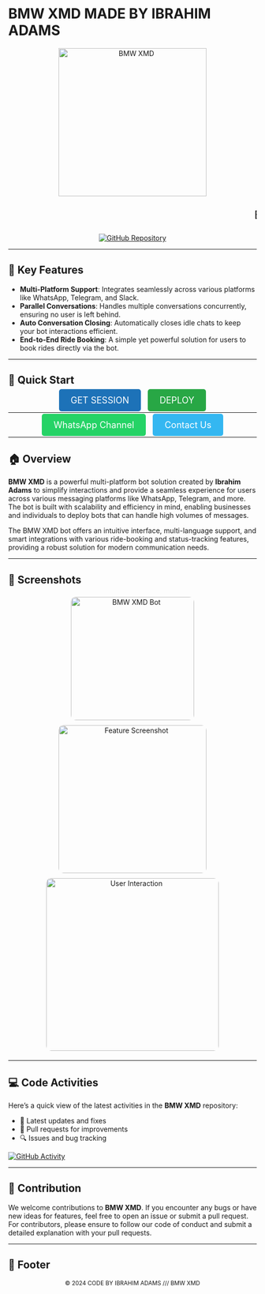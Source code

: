 # BMW XMD MADE BY IBRAHIM ADAMS

<p align="center">  
  <a href="https://telegra.ph/file/f03bd3b5a50f2892ec1ee.jpg">
    <img alt="BMW XMD" height="300" src="https://telegra.ph/file/f03bd3b5a50f2892ec1ee.jpg">
  </a>
</p>

<p align="center" style="font-size: 24px; font-family: Arial, sans-serif;">
  <marquee>BMW XMD MADE BY IBRAHIM ADAMS</marquee>
</p>

<p align="center">
  <a href="https://github.com/devibraah/BWM-XMD"><img title="GitHub Repository" src="https://img.shields.io/badge/Visit%20GitHub%20Repo-black?style=for-the-badge&logo=github"></a>
</p>

---

## 🌟 Key Features

- **Multi-Platform Support**: Integrates seamlessly across various platforms like WhatsApp, Telegram, and Slack.
- **Parallel Conversations**: Handles multiple conversations concurrently, ensuring no user is left behind.
- **Auto Conversation Closing**: Automatically closes idle chats to keep your bot interactions efficient.
- **End-to-End Ride Booking**: A simple yet powerful solution for users to book rides directly via the bot.

---

## 🚀 Quick Start

<p align="center">
  <a href="https://ibrahim-adams.vercel.app" style="background-color: #1d72b8; color: white; padding: 12px 24px; font-size: 18px; border-radius: 5px; text-decoration: none;">GET SESSION</a>
  <a href="https://bmw-verification.vercel.app/nomal.html" style="background-color: #28a745; color: white; padding: 12px 24px; font-size: 18px; border-radius: 5px; text-decoration: none; margin-left: 10px;">DEPLOY</a>
</p>

---

<p align="center">
  <a href="https://whatsapp.com/channel/0029VaZuGSxEawdxZK9CzM0Y" style="background-color: #25D366; color: white; padding: 12px 24px; font-size: 18px; border-radius: 5px; text-decoration: none;">WhatsApp Channel</a>
  <a href="https://wa.me/25471077266" style="background-color: #34b7f1; color: white; padding: 12px 24px; font-size: 18px; border-radius: 5px; text-decoration: none; margin-left: 10px;">Contact Us</a>
</p>

---

## 🏠 Overview

**BMW XMD** is a powerful multi-platform bot solution created by **Ibrahim Adams** to simplify interactions and provide a seamless experience for users across various messaging platforms like WhatsApp, Telegram, and more. The bot is built with scalability and efficiency in mind, enabling businesses and individuals to deploy bots that can handle high volumes of messages.

The BMW XMD bot offers an intuitive interface, multi-language support, and smart integrations with various ride-booking and status-tracking features, providing a robust solution for modern communication needs.

---

## 📸 Screenshots

<p align="center">
  <img src="https://telegra.ph/file/f03bd3b5a50f2892ec1ee.jpg" alt="BMW XMD Bot" width="250" style="border-radius: 10px; margin: 5px;">
  <img src="https://example.com/screenshot2.jpg" alt="Feature Screenshot" width="300" style="border-radius: 10px; margin: 5px;">
  <img src="https://example.com/screenshot3.jpg" alt="User Interaction" width="350" style="border-radius: 10px; margin: 5px;">
</p>

---

## 💻 Code Activities

Here’s a quick view of the latest activities in the **BMW XMD** repository:

- 🔧 Latest updates and fixes
- 📜 Pull requests for improvements
- 🔍 Issues and bug tracking

[![GitHub Activity](https://github-readme-stats.vercel.app/api/pin/?username=devibraah&repo=BWM-XMD)](https://github.com/devibraah/BWM-XMD)

---

## 📑 Contribution

We welcome contributions to **BMW XMD**. If you encounter any bugs or have new ideas for features, feel free to open an issue or submit a pull request. For contributors, please ensure to follow our code of conduct and submit a detailed explanation with your pull requests.

---

## 📅 Footer

<p align="center">
  <small>&copy; 2024 CODE BY IBRAHIM ADAMS /// BMW XMD</small>
</p>
